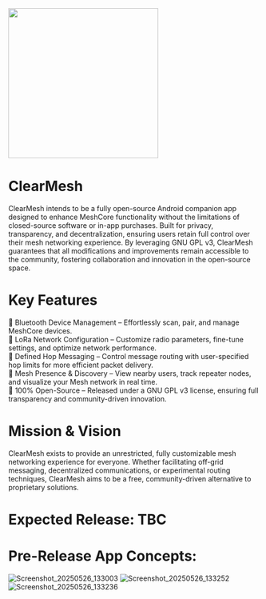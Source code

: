
<img src="https://github.com/user-attachments/assets/9cca3089-5638-46e4-98fc-154dc61ec727" width="300" height="300">

# ClearMesh
ClearMesh intends to be a fully open-source Android companion app designed to enhance MeshCore functionality without the limitations of closed-source software or in-app purchases. Built for privacy, transparency, and decentralization, ensuring users retain full control over their mesh networking experience. By leveraging GNU GPL v3, ClearMesh guarantees that all modifications and improvements remain accessible to the community, fostering collaboration and innovation in the open-source space.

# Key Features

🔹 Bluetooth Device Management – Effortlessly scan, pair, and manage MeshCore devices. <br />
🔹 LoRa Network Configuration – Customize radio parameters, fine-tune settings, and optimize network performance. <br />
🔹 Defined Hop Messaging – Control message routing with user-specified hop limits for more efficient packet delivery. <br />
🔹 Mesh Presence & Discovery – View nearby users, track repeater nodes, and visualize your Mesh network in real time. <br />
🔹 100% Open-Source – Released under a GNU GPL v3 license, ensuring full transparency and community-driven innovation. <br />

# Mission & Vision

ClearMesh exists to provide an unrestricted, fully customizable mesh networking experience for everyone. Whether facilitating off-grid messaging, decentralized communications, or experimental routing techniques, ClearMesh aims to be a free, community-driven alternative to proprietary solutions.

# Expected Release: TBC

# Pre-Release App Concepts:

![Screenshot_20250526_133003](https://github.com/user-attachments/assets/ec4e4d7f-1c0b-4d81-b39f-0fbd0b8ac90e)
![Screenshot_20250526_133252](https://github.com/user-attachments/assets/73e14c62-7e23-4a59-a76a-030c39a41aef)
![Screenshot_20250526_133236](https://github.com/user-attachments/assets/eedb8eef-46b8-4c4b-83ab-c5680996709e)

